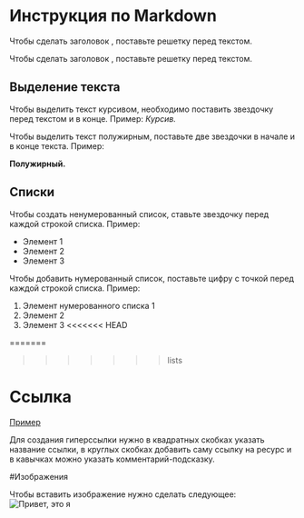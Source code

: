 # Инструкция по Markdown

Чтобы сделать заголовок , поставьте решетку перед текстом.

Чтобы сделать заголовок , поставьте решетку перед текстом.

## Выделение текста

Чтобы выделить текст курсивом, необходимо поставить звездочку перед текстом и в конце. Пример:
*Курсив.*

Чтобы выделить текст полужирным, поставьте две звездочки в начале и в конце текста. Пример: 

**Полужирный.**

## Списки
Чтобы создать ненумерованный список, ставьте звездочку перед каждой строкой списка. Пример:

* Элемент 1
* Элемент 2
* Элемент 3

Чтобы добавить нумерованный список, поставьте цифру с точкой перед каждой строкой списка. Пример:

1. Элемент нумерованного списка 1
2. Элемент 2
3. Элемент 3
<<<<<<< HEAD

=======
>>>>>>> lists

# Ссылка

[Пример](https://gb.ru/lessons/265786 "Ссылка" ) 

Для создания гиперссылки нужно в квадратных скобках указать название ссылки, в круглых скобках добавить саму ссылку на ресурс и в кавычках можно указать комментарий-подсказку.


#Изображения

Чтобы вставить изображение нужно сделать следующее: ![Привет, это я](_DSC9690.jpg)  